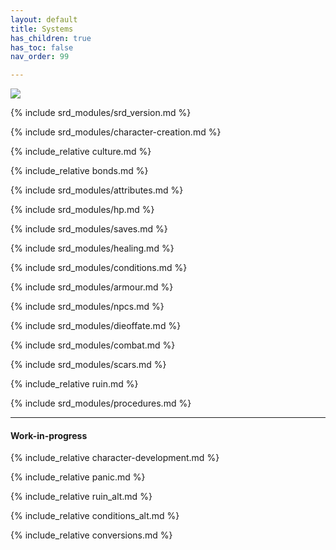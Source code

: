 ```yaml
---
layout: default
title: Systems
has_children: true
has_toc: false
nav_order: 99

---
```


![](../imgs/DG-moto_logo.png)

{% include srd_modules/srd_version.md %}

{% include srd_modules/character-creation.md %}

{% include_relative culture.md %}

{% include_relative bonds.md %}

{% include srd_modules/attributes.md %}

{% include srd_modules/hp.md %}

{% include srd_modules/saves.md %}

{% include srd_modules/healing.md %}

{% include srd_modules/conditions.md %}

{% include srd_modules/armour.md %}

{% include srd_modules/npcs.md %}

{% include srd_modules/dieoffate.md %}

{% include srd_modules/combat.md %}

{% include srd_modules/scars.md %}

{% include_relative ruin.md %}

{% include srd_modules/procedures.md %}

---

#### Work-in-progress

{% include_relative character-development.md %}

{% include_relative panic.md %}

{% include_relative ruin_alt.md %}

{% include_relative conditions_alt.md %}

{% include_relative conversions.md %}

